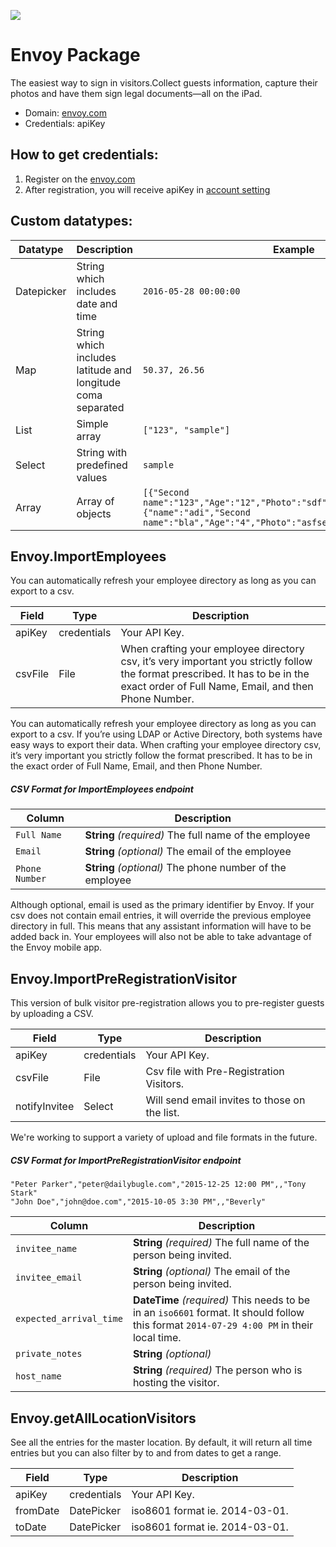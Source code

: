 [![](https://scdn.rapidapi.com/RapidAPI_banner.png)](https://rapidapi.com/package/Envoy/functions?utm_source=RapidAPIGitHub_EnvoyFunctions&utm_medium=button&utm_content=RapidAPI_GitHub)

# Envoy Package
The easiest way to sign in visitors.Collect guests information, capture their photos and have them sign legal documents—all on the iPad.
* Domain: [envoy.com](https://envoy.com/)
* Credentials: apiKey

## How to get credentials: 
1. Register on the [envoy.com](https://envoy.com/)
2. After registration, you will receive apiKey in [account setting](https:\/\/dashboard.envoy.com\/settings\/account) 
 
  ## Custom datatypes: 
   |Datatype|Description|Example
   |--------|-----------|----------
   |Datepicker|String which includes date and time|```2016-05-28 00:00:00```
   |Map|String which includes latitude and longitude coma separated|```50.37, 26.56```
   |List|Simple array|```["123", "sample"]``` 
   |Select|String with predefined values|```sample```
   |Array|Array of objects|```[{"Second name":"123","Age":"12","Photo":"sdf","Draft":"sdfsdf"},{"name":"adi","Second name":"bla","Age":"4","Photo":"asfserwe","Draft":"sdfsdf"}] ``` 
 
## Envoy.ImportEmployees
You can automatically refresh your employee directory as long as you can export to a csv.

| Field  | Type       | Description
|--------|------------|----------
| apiKey | credentials| Your API Key.
| csvFile| File       | When crafting your employee directory csv, it’s very important you strictly follow the format prescribed. It has to be in the exact order of Full Name, Email, and then Phone Number.

You can automatically refresh your employee directory as long as you can export to a csv. If you’re using LDAP or Active Directory, both systems have easy ways to export their data. When crafting your employee directory csv, it’s very important you strictly follow the format prescribed. It has to be in the exact order of Full Name, Email, and then Phone Number.

##### CSV Format for ImportEmployees endpoint

| Column  | Description |
| ------ | ----------- |
| `Full Name` | **String** _(required)_ The full name of the employee |
| `Email` | **String** _(optional)_ The email of the employee |
| `Phone Number` | **String** _(optional)_ The phone number of the employee |

Although optional, email is used as the primary identifier by Envoy. If your csv does not contain email entries, it will override the previous employee directory in full. This means that any assistant information will have to be added back in. Your employees will also not be able to take advantage of the Envoy mobile app.

## Envoy.ImportPreRegistrationVisitor
This version of bulk visitor pre-registration allows you to pre-register guests by uploading a CSV.

| Field        | Type       | Description
|--------------|------------|----------
| apiKey       | credentials| Your API Key.
| csvFile      | File       | Csv file with Pre-Registration Visitors.
| notifyInvitee| Select     | Will send email invites to those on the list.

We're working to support a variety of upload and file
formats in the future.

##### CSV Format for ImportPreRegistrationVisitor endpoint

```
"Peter Parker","peter@dailybugle.com","2015-12-25 12:00 PM",,"Tony Stark"
"John Doe","john@doe.com","2015-10-05 3:30 PM",,"Beverly"
```

| Column | Description |
| ------ | ----------- |
| `invitee_name` | **String** _(required)_ The full name of the person being invited. |
| `invitee_email` | **String** _(optional)_ The email of the person being invited. |
| `expected_arrival_time` | **DateTime** _(required)_ This needs to be in an `iso6601` format. It should follow this format `2014-07-29 4:00 PM` in their local time. |
| `private_notes` | **String** _(optional)_ |
| `host_name` | **String** _(required)_ The person who is hosting the visitor. |



## Envoy.getAllLocationVisitors
See all the entries for the master location. By default, it will return all time entries but you can also filter by to and from dates to get a range.

| Field   | Type       | Description
|---------|------------|----------
| apiKey  | credentials| Your API Key.
| fromDate| DatePicker | iso8601 format ie. 2014-03-01.
| toDate  | DatePicker | iso8601 format ie. 2014-03-01.

